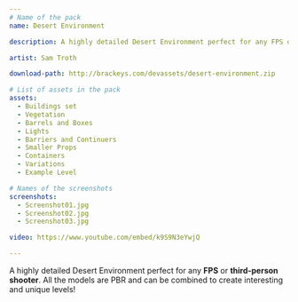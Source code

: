 ```yaml
---
# Name of the pack
name: Desert Environment

description: A highly detailed Desert Environment perfect for any FPS or third-person shooter. All the models are PBR and ready to use in game.

artist: Sam Troth

download-path: http://brackeys.com/devassets/desert-environment.zip

# List of assets in the pack
assets:
  - Buildings set
  - Vegetation
  - Barrels and Boxes
  - Lights
  - Barriers and Continuers
  - Smaller Props
  - Containers
  - Variations
  - Example Level

# Names of the screenshots
screenshots:
  - Screenshot01.jpg
  - Screenshot02.jpg
  - Screenshot03.jpg

video: https://www.youtube.com/embed/k9S9N3eYwjQ

---
```


A highly detailed Desert Environment perfect for any **FPS** or **third-person shooter**. All the models are PBR and can be combined to create interesting and unique levels!